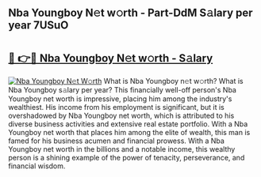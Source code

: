 ## Nba Youngboy N𝚎t w𝚘rth - Part-DdM S𝚊lary per year 7USuO

# <h2><a href="http://gc0dx2f.nevu.top/?p=Nba+Youngboy">🔗 👉🔴 Nba Youngboy N𝚎t w𝚘rth - S𝚊lary</a></h2>

[![Nba Youngboy N𝚎t W𝚘rth](https://i.imgur.com/Oavwk0R.jpeg)](http://gc0dx2f.nevu.top/?p=Nba+Youngboy)
What is Nba Youngboy n𝚎t w𝚘rth? What is Nba Youngboy s𝚊lary per year?
This financially well-off person's Nba Youngboy net worth is impressive, placing him among the industry's wealthiest. His income from his employment is significant, but it is overshadowed by Nba Youngboy net worth, which is attributed to his diverse business activities and extensive real estate portfolio. With a Nba Youngboy net worth that places him among the elite of wealth, this man is famed for his business acumen and financial prowess. With a Nba Youngboy net worth in the billions and a notable income, this wealthy person is a shining example of the power of tenacity, perseverance, and financial wisdom.
